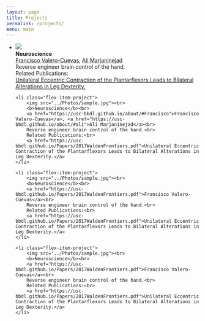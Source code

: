 ```yaml
---
layout: page
title: Projects
permalink: /projects/
menu: main
---
```

	
<ul class="flex-container">
	<li class="flex-item-project">
		<img src="../img/projects/cohn2017.gif"><br> <!-- the picture should be the project image -->
	  	<b>Neuroscience</b><br>
		<a href="https://usc-bbdl.github.io/about/#Francisco">Francisco Valero-Cuevas</a>, <a href="https://usc-bbdl.github.io/about/#ali">Ali Marjaninejad</a><br>
		Reverse engineer brain control of the hand.<br>
		Related Publications:<br>
		<a href="../Papers/2015_JOB_Valero-Cuevas.pdf">Unilateral Eccentric Contraction of the Plantarflexors Leads to Bilateral Alterations in Leg Dexterity.</a>
	</li>

	<li class="flex-item-project">
		<img src="../Photos/sample.jpg"><br>
		<b>Neuroscience</b><br>
		<a href="https://usc-bbdl.github.io/about/#Francisco">Francisco Valero-Cuevas</a>, <a href="https://usc-bbdl.github.io/about/#ali">Ali Marjaninejad</a><br>
		Reverse engineer brain control of the hand.<br>
		Related Publications:<br>
		<a href="https://usc-bbdl.github.io/Papers/2017WaldenFrontiers.pdf">Unilateral Eccentric Contraction of the Plantarflexors Leads to Bilateral Alterations in Leg Dexterity.</a> 
	</li>
  
	<li class="flex-item-project">
	  	<img src="../Photos/sample.jpg"><br>
	  	<b>Neuroscience</b><br>
		<a href="https://usc-bbdl.github.io/Papers/2017WaldenFrontiers.pdf">Francisco Valero-Cuevas</a><br>
		Reverse engineer brain control of the hand.<br>
		Related Publications:<br>
		<a href="https://usc-bbdl.github.io/Papers/2017WaldenFrontiers.pdf">Unilateral Eccentric Contraction of the Plantarflexors Leads to Bilateral Alterations in Leg Dexterity.</a>
	</li> 
  
	<li class="flex-item-project">
		<img src="../Photos/sample.jpg"><br>
		<b>Neuroscience</b><br>
		<a href="https://usc-bbdl.github.io/Papers/2017WaldenFrontiers.pdf">Francisco Valero-Cuevas</a><br>
		Reverse engineer brain control of the hand.<br>
		Related Publications:<br>
		<a href="https://usc-bbdl.github.io/Papers/2017WaldenFrontiers.pdf">Unilateral Eccentric Contraction of the Plantarflexors Leads to Bilateral Alterations in Leg Dexterity.</a> 
	</li>
</ul>
  
